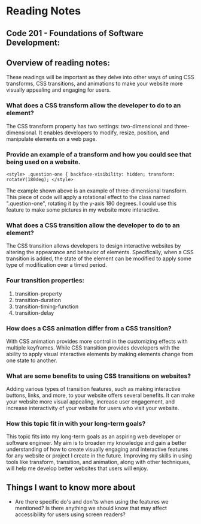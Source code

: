 # Reading Notes


## Code 201 - Foundations of Software Development: 

## Overview of reading notes:

These readings will be important as they delve into other ways of using CSS transforms, CSS transitions, and animations to make your website more visually appealing and engaging for users.

### What does a CSS transform allow the developer to do to an element?


The CSS transform property has two settings: two-dimensional and three-dimensional. It enables developers to modify, resize, position, and manipulate elements on a web page.

### Provide an example of a transform and how you could see that being used on a website.

`<style>
    .question-one {
     backface-visibility: hidden;
  transform: rotateY(180deg);
  </style>`

The example shown above is an example of three-dimensional transform. This piece of code will apply a rotational effect to the class named ".question-one", rotating it by the y-axis 180 degrees. I could use this feature to make some pictures in my website more interactive.

### What does a CSS transition allow the developer to do to an element?

The CSS transition allows developers to design interactive websites by altering the appearance and behavior of elements. Specifically, when a CSS transition is added, the state of the element can be modified to apply some type of modification over a timed period.

### Four transition properties:

1. transition-property
2. transition-duration 
3. transition-timing-function 
4. transition-delay

### How does a CSS animation differ from a CSS transition?

With CSS animation provides more control in the customizing effects with multiple keyframes. While CSS transition provides developers with the ability to apply visual interactive elements by making elements change from one state to another.

### What are some benefits to using CSS transitions on websites?

Adding various types of transition features, such as making interactive buttons, links, and more, to your website offers several benefits. It can make your website more visual appealing, increase user engagement, and increase interactivity of your website for users who visit your website.


### How this topic fit in with your long-term goals?

This topic fits into my long-term goals as an aspiring web developer or software engineer. My aim is to broaden my knowledge and gain a better understanding of how to create visually engaging and interactive features for any website or project I create in the future. Improving my skills in using tools like transform, transition, and animation, along with other techniques, will help me develop better websites that users will enjoy.


## Things I want to know more about

* Are there specific do's and don'ts when using the features we mentioned? Is there anything we should know that may affect accessibility for users using screen readers?
